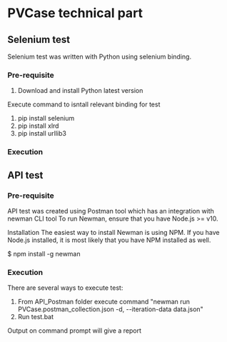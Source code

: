 # PVCase technical part

## Selenium test

Selenium test was written with Python using selenium binding.
### Pre-requisite
1. Download and install Python latest version

Execute command to isntall relevant binding for test
1. pip install selenium
2. pip install xlrd
3. pip install urllib3

### Execution

## API test
### Pre-requisite
API test was created using Postman tool which has an integration with newman CLI tool
To run Newman, ensure that you have Node.js >= v10.

Installation
The easiest way to install Newman is using NPM. If you have Node.js installed, it is most likely that you have NPM installed as well.

$ npm install -g newman

### Execution
There are several ways to execute test:
1. From API_Postman folder execute command "newman run PVCase.postman_collection.json -d, --iteration-data data.json"
2. Run test.bat

Output on command prompt will give a report

